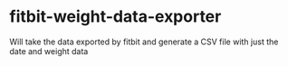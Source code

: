 # fitbit-weight-data-exporter
Will take the data exported by fitbit and generate a CSV file with just the date and weight data
